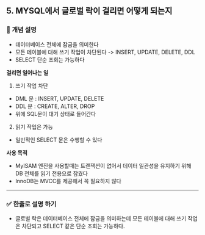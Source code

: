 ## 5. MYSQL에서 글로벌 락이 걸리면 어떻게 되는지

### 🧠 개념 설명
- 데이터베이스 전체에 잠금을 의미한다
- 모든 테이블에 대해 쓰기 작업이 차단된다 -> INSERT, UPDATE, DELETE, DDL
- SELECT 단순 조회는 가능하다


**걸리면 일어나는 일**
1. 쓰기 작업 차단
  - DML 문 : INSERT, UPDATE, DELETE
  - DDL 문 : CREATE, ALTER, DROP
  - 위에 SQL문이 대기 상태로 들어간다
2. 읽기 작업은 가능
  - 일반적인 SELECT 문은 수행할 수 있다

**사용 목적**
- MyISAM 엔진을 사용할때는 트랜잭션이 없어서 데이터 일관성을 유지하기 위해 DB 전체를 읽기 전용으로 잠궜다
- InnoDB는 MVCC를 제공해서 꼭 필요하지 않다


---
### ✅ 한줄로 설명 하기
- 글로벌 락은 데이터베이스 전체에 잠금을 의미하는데 모든 테이블에 대해 쓰기 작업은 차단되고 SELECT 같은 단순 조회는 가능하다.
